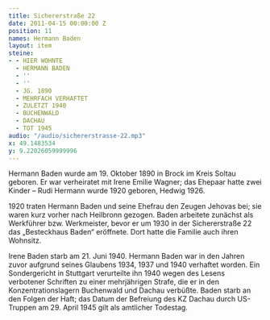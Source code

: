 ```yaml
---
title: Sichererstraße 22
date: 2011-04-15 00:00:00 Z
position: 11
names: Hermann Baden
layout: item
steine:
- - HIER WOHNTE
  - HERMANN BADEN
  - ''
  - ''
  - JG. 1890
  - MEHRFACH VERHAFTET
  - ZULETZT 1940
  - BUCHENWALD
  - DACHAU
  - TOT 1945
audio: "/audio/sichererstrasse-22.mp3"
x: 49.1483534
y: 9.22026059999996
---
```


Hermann Baden wurde am 19. Oktober 1890 in Brock im Kreis Soltau geboren. Er war verheiratet mit Irene Emilie Wagner; das Ehepaar hatte zwei Kinder – Rudi Hermann wurde 1920 geboren, Hedwig 1926.

1920 traten Hermann Baden und seine Ehefrau den Zeugen Jehovas bei; sie waren kurz vorher nach Heilbronn gezogen. Baden arbeitete zunächst als Werkführer bzw. Werkmeister, bevor er um 1930 in der Sichererstraße 22 das „Besteckhaus Baden“ eröffnete. Dort hatte die Familie auch ihren Wohnsitz.

Irene Baden starb am 21. Juni 1940. Hermann Baden war in den Jahren zuvor aufgrund seines Glaubens 1934, 1937 und 1940 verhaftet worden. Ein Sondergericht in Stuttgart verurteilte ihn 1940 wegen des Lesens verbotener Schriften zu einer mehrjährigen Strafe, die er in den Konzentrationslagern Buchenwald und Dachau verbüßte. Baden starb an den Folgen der Haft; das Datum der Befreiung des KZ Dachau durch US-Truppen am 29. April 1945 gilt als amtlicher Todestag.